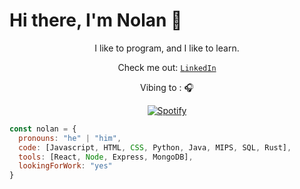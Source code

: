 # Hi there, I'm Nolan 👋

<div align="center" width="50">
  I like to program, and I like to learn.
  
  Check me out: [`LinkedIn`](https://www.linkedin.com/in/nolanflinchum/)

  Vibing to : 🎧  </strong></p>
  [![Spotify](https://spotify-readme.sp-xd.vercel.app/api/spotify)](https://open.spotify.com/user/NolanTan) <br>
</div>

```javascript
const nolan = {
  pronouns: "he" | "him",
  code: [Javascript, HTML, CSS, Python, Java, MIPS, SQL, Rust],
  tools: [React, Node, Express, MongoDB],
  lookingForWork: "yes"
}
```
